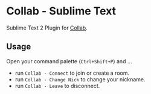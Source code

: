 # Collab - Sublime Text

Sublime Text 2 Plugin for [Collab](https://github.com/dennis84/collab-haskell).

## Usage

Open your command palette (`Ctrl+Shift+P`) and ...

- run `Collab - Connect` to join or create a room.
- run `Collab - Change Nick` to change your nickname.
- run `Collab - Leave` to disconnect.

